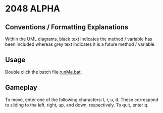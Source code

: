 # 2048 ALPHA

## Conventions / Formatting Explanations

Within the UML diagrams, black text indicates the method / variable has been included whereas grey text indicates it is a future method / variable.

## Usage

Double click the batch file [runMe.bat](runMe.bat).

## Gameplay

To move, enter one of the following characters: l, r, u, d. These correspond to sliding to the left, right, up, and down, respectively.
To quit, enter q.
